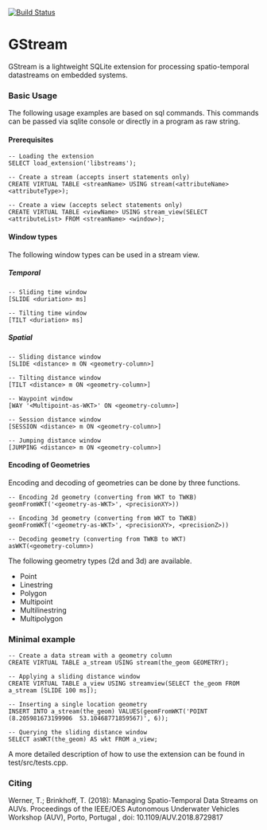 [![Build Status](https://travis-ci.org/Tobias-Werner/GStream.svg?branch=master)](https://travis-ci.org/Tobias-Werner/GStream)

# GStream

GStream is a lightweight SQLite extension for processing spatio-temporal datastreams on embedded systems.


### Basic Usage
The following usage examples are based on sql commands. This commands can be passed via sqlite console or directly in a program as raw string.

#### Prerequisites

```
-- Loading the extension
SELECT load_extension('libstreams');

-- Create a stream (accepts insert statements only)
CREATE VIRTUAL TABLE <streamName> USING stream(<attributeName> <attributeType>);

-- Create a view (accepts select statements only)
CREATE VIRTUAL TABLE <viewName> USING stream_view(SELECT <attributeList> FROM <streamName> <window>);
```

#### Window types

The following window types can be used in a stream view.

##### Temporal

```
-- Sliding time window
[SLIDE <duriation> ms]

-- Tilting time window
[TILT <duriation> ms]
```

##### Spatial

```
-- Sliding distance window
[SLIDE <distance> m ON <geometry-column>]

-- Tilting distance window
[TILT <distance> m ON <geometry-column>]

-- Waypoint window
[WAY '<Multipoint-as-WKT>' ON <geometry-column>]

-- Session distance window
[SESSION <distance> m ON <geometry-column>]

-- Jumping distance window
[JUMPING <distance> m ON <geometry-column>]
```

#### Encoding of Geometries

Encoding and decoding of geometries can be done by three functions.
```
-- Encoding 2d geometry (converting from WKT to TWKB)
geomFromWKT('<geometry-as-WKT>', <precisionXY>))

-- Encoding 3d geometry (converting from WKT to TWKB)
geomFromWKT('<geometry-as-WKT>', <precisionXY>, <precisionZ>))

-- Decoding geometry (converting from TWKB to WKT)
asWKT(<geometry-column>)
``` 

The following geometry types (2d and 3d) are available.

* Point
* Linestring
* Polygon
* Multipoint
* Multilinestring
* Multipolygon

### Minimal example

```
-- Create a data stream with a geometry column
CREATE VIRTUAL TABLE a_stream USING stream(the_geom GEOMETRY);

-- Applying a sliding distance window
CREATE VIRTUAL TABLE a_view USING streamview(SELECT the_geom FROM a_stream [SLIDE 100 ms]);

-- Inserting a single location geometry
INSERT INTO a_stream(the_geom) VALUES(geomFromWKT('POINT (8.205981673199906  53.10468771859567)', 6));

-- Querying the sliding distance window
SELECT asWKT(the_geom) AS wkt FROM a_view;
```


A more detailed description of how to use the extension can be found in test/src/tests.cpp.

### Citing
Werner, T.; Brinkhoff, T. (2018): Managing Spatio-Temporal Data Streams on AUVs. Proceedings of the IEEE/OES Autonomous Underwater Vehicles Workshop (AUV), Porto, Portugal , doi: 10.1109/AUV.2018.8729817 